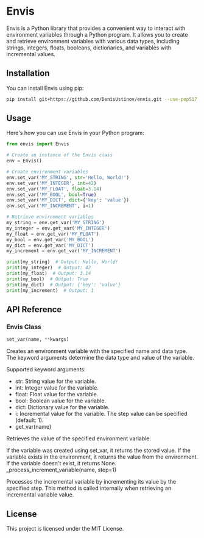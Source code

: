 # Envis

Envis is a Python library that provides a convenient way to interact with environment variables through a Python program. It allows you to create and retrieve environment variables with various data types, including strings, integers, floats, booleans, dictionaries, and variables with incremental values.

## Installation

You can install Envis using pip:

```bash
pip install git+https://github.com/DenisUstinov/envis.git --use-pep517
```

## Usage

Here's how you can use Envis in your Python program:

```python
from envis import Envis

# Create an instance of the Envis class
env = Envis()

# Create environment variables
env.set_var('MY_STRING', str='Hello, World!')
env.set_var('MY_INTEGER', int=42)
env.set_var('MY_FLOAT', float=3.14)
env.set_var('MY_BOOL', bool=True)
env.set_var('MY_DICT', dict={'key': 'value'})
env.set_var('MY_INCREMENT', i=1)

# Retrieve environment variables
my_string = env.get_var('MY_STRING')
my_integer = env.get_var('MY_INTEGER')
my_float = env.get_var('MY_FLOAT')
my_bool = env.get_var('MY_BOOL')
my_dict = env.get_var('MY_DICT')
my_increment = env.get_var('MY_INCREMENT')

print(my_string)  # Output: Hello, World!
print(my_integer)  # Output: 42
print(my_float)  # Output: 3.14
print(my_bool)  # Output: True
print(my_dict)  # Output: {'key': 'value'}
print(my_increment)  # Output: 1
```

## API Reference

### Envis Class
```python
set_var(name, **kwargs)
```

Creates an environment variable with the specified name and data type. The keyword arguments determine the data type and value of the variable.

Supported keyword arguments:

* str: String value for the variable.
* int: Integer value for the variable.
* float: Float value for the variable.
* bool: Boolean value for the variable.
* dict: Dictionary value for the variable.
* i: Incremental value for the variable. The step value can be specified (default: 1).
* get_var(name)

Retrieves the value of the specified environment variable.

If the variable was created using set_var, it returns the stored value.
If the variable exists in the environment, it returns the value from the environment.
If the variable doesn't exist, it returns None.
_process_increment_variable(name, step=1)

Processes the incremental variable by incrementing its value by the specified step. This method is called internally when retrieving an incremental variable value.

## License

This project is licensed under the MIT License.
